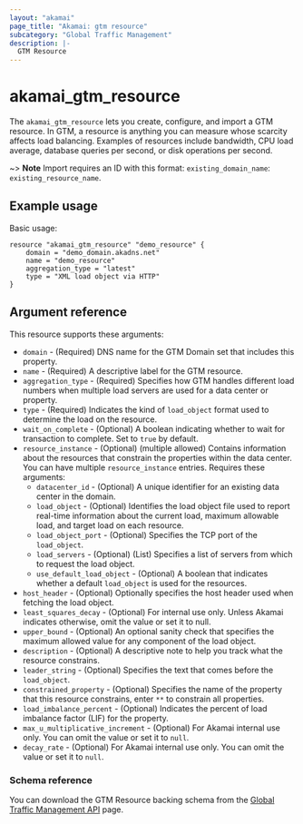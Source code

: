 ```yaml
---
layout: "akamai"
page_title: "Akamai: gtm resource"
subcategory: "Global Traffic Management"  
description: |-
  GTM Resource
---
```


# akamai_gtm_resource

The `akamai_gtm_resource` lets you create, configure, and import a GTM resource. In GTM, a resource is anything you can measure whose scarcity affects load balancing. Examples of resources include bandwidth, CPU load average, database queries per second, or disk operations per second. 

~> **Note** Import requires an ID with this format: `existing_domain_name`:
`existing_resource_name`.

## Example usage

Basic usage:

```hcl
resource "akamai_gtm_resource" "demo_resource" {
    domain = "demo_domain.akadns.net"
    name = "demo_resource"
    aggregation_type = "latest"
    type = "XML load object via HTTP"
}
```

## Argument reference

This resource supports these arguments:

* `domain` - (Required) DNS name for the GTM Domain set that includes this property.
* `name` - (Required) A descriptive label for the GTM resource.
* `aggregation_type` - (Required) Specifies how GTM handles different load numbers when multiple load servers are used for a data center or property.
* `type` - (Required) Indicates the kind of `load_object` format used to determine the load on the resource.
* `wait_on_complete` - (Optional) A boolean indicating whether to wait for transaction to complete. Set to `true` by default.
* `resource_instance`  - (Optional) (multiple allowed) Contains information about the resources that constrain the properties within the data center. You can have multiple `resource_instance` entries. Requires these arguments: 
  * `datacenter_id` - (Optional) A unique identifier for an existing data center in the domain.
  * `load_object` - (Optional) Identifies the load object file used to report real-time information about the current load, maximum allowable load, and target load on each resource.
  * `load_object_port` - (Optional) Specifies the TCP port of the `load_object`.
  * `load_servers` - (Optional) (List) Specifies a list of servers from which to request the load object.
  * `use_default_load_object` - (Optional) A boolean that indicates whether a default `load_object` is used for the resources.
* `host_header` - (Optional) Optionally specifies the host header used when fetching the load object.
* `least_squares_decay` - (Optional) For internal use only. Unless Akamai indicates otherwise, omit the value or set it to null.
* `upper_bound` - (Optional) An optional sanity check that specifies the maximum allowed value for any component of the load object.
* `description` - (Optional) A descriptive note to help you track what the resource constrains.
* `leader_string` - (Optional) Specifies the text that comes before the `load_object`.
* `constrained_property` - (Optional) Specifies the name of the property that this resource constrains, enter `**` to constrain all properties.
* `load_imbalance_percent` - (Optional) Indicates the percent of load imbalance factor (LIF) for the property.
* `max_u_multiplicative_increment` - (Optional) For Akamai internal use only. You can omit the value or set it to `null`.
* `decay_rate` - (Optional) For Akamai internal use only. You can omit the value or set it to `null`.

### Schema reference

You can download the GTM Resource backing schema from the [Global Traffic Management API](https://developer.akamai.com/api/web_performance/global_traffic_management/v1.html#resource) page.
